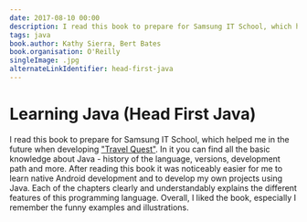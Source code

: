 ```yaml
---
date: 2017-08-10 00:00
description: I read this book to prepare for Samsung IT School, which helped me in the future when developing ["Travel Quest"](https://coolone.ru/projects/travel-quest/). In it you can find all the basic knowledge about Java - history of the language, versions, development path and much more.
tags: java
book.author: Kathy Sierra, Bert Bates
book.organisation: O'Reilly
singleImage: .jpg
alternateLinkIdentifier: head-first-java
---
```

# Learning Java (Head First Java)

I read this book to prepare for Samsung IT School, which helped me in the future when developing ["Travel Quest"](https://coolone.ru/projects/travel-quest/). In it you can find all the basic knowledge about Java - history of the language, versions, development path and more.
After reading this book it was noticeably easier for me to learn native Android development and to develop my own projects using Java. Each of the chapters clearly and understandably explains the different features of this programming language.
Overall, I liked the book, especially I remember the funny examples and illustrations.
